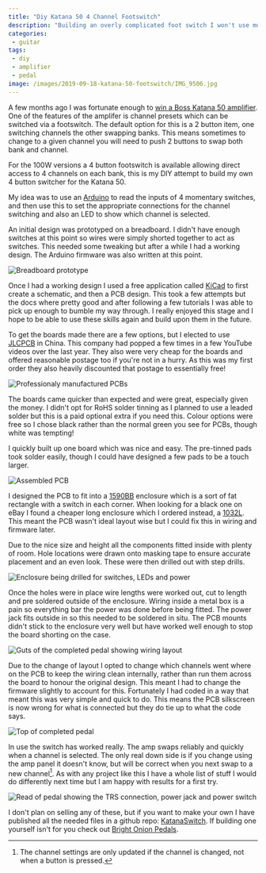 ```yaml
---
title: "Diy Katana 50 4 Channel Footswitch"
description: "Building an overly complicated foot switch I won't use much"
categories:
 - guitar
tags:
 - diy
 - amplifier
 - pedal
image: /images/2019-09-18-katana-50-footswitch/IMG_9506.jpg
---
```

A few months ago I was fortunate enough to [win a Boss Katana 50 amplifier][amdi].  One of the features of the amplifer is channel presets which can be switched via a footswitch.  The default option for this is a 2 button item, one switching channels the other swapping banks.  This means sometimes to change to a given channel you will need to push 2 buttons to swap both bank and channel.

For the 100W versions a 4 button footswitch is available allowing direct access to 4 channels on each bank, this is my DIY attempt to build my own 4 button switcher for the Katana 50.

My idea was to use an [Arduino] to read the inputs of 4 momentary switches, and then use this to set the appropriate connections for the channel switching and also an LED to show which channel is selected.

An initial design was prototyped on a breadboard.  I didn't have enough switches at this point so wires were simply shorted together to act as switches.  This needed some tweaking but after a while I had a working design.  The Arduino firmware was also written at this point.

<img class="padded center"
		alt="Breadboard prototype"
		src="/images/2019-09-18-katana-50-footswitch/IMG_9266.jpg"
	  srcset="/images/2019-09-18-katana-50-footswitch/IMG_9266.jpg 1x, /images/2019-09-18-katana-50-footswitch/IMG_9266-2x.jpg 2x" />

Once I had a working design I used a free application called [KiCad] to first create a schematic, and then a PCB design.  This took a few attempts but the docs where pretty good and after following a few tutorials I was able to pick up enough to bumble my way through.  I really enjoyed this stage and I hope to be able to use these skills again and build upon them in the future.

<!-- more -->

To get the boards made there are a few options, but I elected to use [JLCPCB][jlcpcb] in China.  This company had popped a few times in a few YouTube videos over the last year.  They also were very cheap for the boards and offered reasonable postage too if you're not in a hurry.  As this was my first order they also heavily discounted that postage to essentially free!

<img class="padded center"
		alt="Professionaly manufactured PCBs"
		src="/images/2019-09-18-katana-50-footswitch/IMG_9425.jpg"
	  srcset="/images/2019-09-18-katana-50-footswitch/IMG_9425.jpg 1x, /images/2019-09-18-katana-50-footswitch/IMG_9425-2x.jpg 2x" />

The boards came quicker than expected and were great, especially given the money.  I didn't opt for RoHS solder tinning as I planned to use a leaded solder but this is a paid optional extra if you need this.  Colour options were free so I chose black rather than the normal green you see for PCBs, though white was tempting!

I quickly built up one board which was nice and easy.  The pre-tinned pads took solder easily, though I could have designed a few pads to be a touch larger.

<img class="padded center"
		alt="Assembled PCB"
		src="/images/2019-09-18-katana-50-footswitch/IMG_9506.jpg"
	  srcset="/images/2019-09-18-katana-50-footswitch/IMG_9506.jpg 1x, /images/2019-09-18-katana-50-footswitch/IMG_9506.jpg 2x" />

I designed the PCB to fit into a [1590BB] enclosure which is a sort of fat rectangle with a switch in each corner.  When looking for a black one on eBay I found a cheaper long enclosure which I ordered instead, a [1032L].  This meant the PCB wasn't ideal layout wise but I could fix this in wiring and firmware later.

Due to the nice size and height all the components fitted inside with plenty of room. Hole locations were drawn onto masking tape to ensure accurate placement and an even look. These were then drilled out with step drills.

<img class="padded center"
		alt="Enclosure being drilled for switches, LEDs and power"
		src="/images/2019-09-18-katana-50-footswitch/IMG_9689.jpg"
	  srcset="/images/2019-09-18-katana-50-footswitch/IMG_9689.jpg 1x, /images/2019-09-18-katana-50-footswitch/IMG_9689-2x.jpg 2x" />

Once the holes were in place wire lengths were worked out, cut to length and pre soldered outside of the enclosure.  Wiring inside a metal box is a pain so everything bar the power was done before being fitted.  The power jack fits outside in so this needed to be soldered in situ.  The PCB mounts didn't stick to the enclosure very well but have worked well enough to stop the board shorting on the case.

<img class="padded center"
		alt="Guts of the completed pedal showing wiring layout"
		src="/images/2019-09-18-katana-50-footswitch/IMG_0117.jpg"
	  srcset="/images/2019-09-18-katana-50-footswitch/IMG_0117.jpg 1x, /images/2019-09-18-katana-50-footswitch/IMG_0117-2x.jpg 2x" />

Due to the change of layout I opted to change which channels went where on the PCB to keep the wiring clean internally, rather than run them across the board to honour the original design.  This meant I had to change the firmware slightly to account for this.  Fortunately I had coded in a way that meant this was very simple and quick to do.  This means the PCB silkscreen is now wrong for what is connected but they do tie up to what the code says.

<img class="padded center"
		alt="Top of completed pedal"
		src="/images/2019-09-18-katana-50-footswitch/IMG_0120.jpg"
	  srcset="/images/2019-09-18-katana-50-footswitch/IMG_0120.jpg 1x, /images/2019-09-18-katana-50-footswitch/IMG_0120-2x.jpg 2x" />

In use the switch has worked really.  The amp swaps reliably and quickly when a channel is selected.  The only real down side is if you change using the amp panel it doesn't know, but will be correct when you next swap to a new channel[^katana1].  As with any project like this I have a whole list of stuff I would do differently next time but I am happy with results for a first try.

<img class="padded center"
		alt="Read of pedal showing the TRS connection, power jack and power switch"
		src="/images/2019-09-18-katana-50-footswitch/IMG_0122.jpg"
	  srcset="/images/2019-09-18-katana-50-footswitch/IMG_0122.jpg 1x, /images/2019-09-18-katana-50-footswitch/IMG_0122-2x.jpg 2x" />

I don't plan on selling any of these, but if you want to make your own I have published all the needed files in a github repo: [KatanaSwitch][githubKatana].  If building one yourself isn't for you check out [Bright Onion Pedals][bop].

[arduino]: https://www.arduino.cc/
[KiCad]: http://kicad-pcb.org
[amdi]: /2019/07/04/andertonsmademedoit/
[jlcpcb]: https://jlcpcb.com
[1590BB]: http://www.hammondmfg.com/pdf/1590BB.pdf
[1032L]: http://www.timetravelaudio.co.uk/shop/components/enclosures/powder-coated-die-cast-aluminium-enclosures/
[githubKatana]: https://github.com/themaninthesuitcase/KatanaSwitch
[bop]: http://www.brightonion.co.uk/katana-preset-footswitch-v2/

[^katana1]: The channel settings are only updated if the channel is changed, not when a button is pressed.

